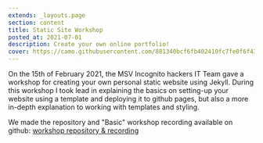 ```yaml
---
extends: _layouts.page
section: content
title: Static Site Workshop
posted_at: 2021-07-01
description: Create your own online portfolio!
cover: https://camo.githubusercontent.com/881340bcf6fb402410fc7fe0f6f4339c5bd80d377ee7b38743211407a1b8f291/68747470733a2f2f6173736574732e7374617274626f6f7473747261702e636f6d2f696d672f73637265656e73686f74732f7468656d65732f726573756d652e706e67
---
```


On the 15th of February 2021, the MSV Incognito hackers IT Team gave a workshop for creating your own personal static website using Jekyll.
During this workshop I took lead in explaining the basics on setting-up your website using a template and deploying it to github pages, but also a more in-depth explanation to working with templates and styling.

We made the repository and "Basic" workshop recording available on github: [workshop repository & recording](https://github.com/msvincognito/static-site-workshop)


